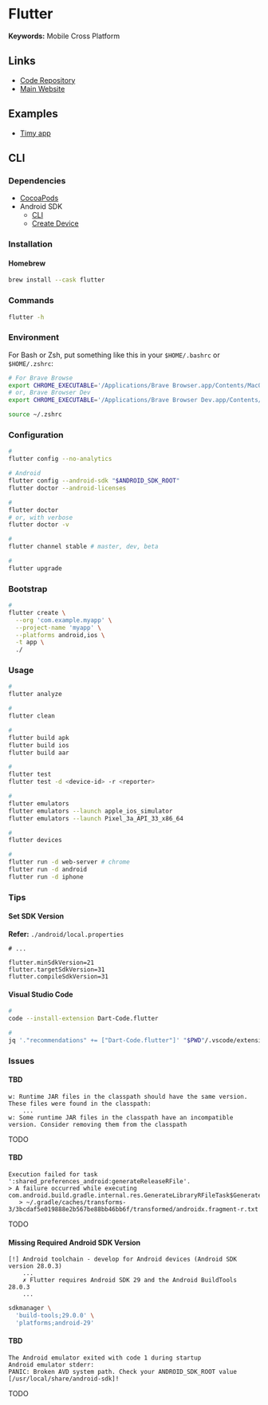 # Flutter

<!--
https://app.pluralsight.com/library/courses/flutter-getting-started/table-of-contents
https://app.pluralsight.com/library/courses/flutter-big-picture/table-of-contents
https://app.pluralsight.com/library/courses/creating-layouts-flutter/table-of-contents
https://app.pluralsight.com/library/courses/creating-connected-app-flutter/table-of-contents
https://app.pluralsight.com/library/courses/flutter-creating-localized-apps/table-of-contents
https://app.pluralsight.com/library/courses/codemash-session-74/table-of-contents
https://app.pluralsight.com/library/courses/droidcon-nyc-session-46/table-of-contents
https://app.pluralsight.com/library/courses/managing-state-flutter/table-of-contents
https://app.pluralsight.com/library/courses/droidcon-sf-session-77/table-of-contents
https://app.pluralsight.com/library/courses/persisting-data-locally-flutter/table-of-contents
https://app.pluralsight.com/library/courses/droidcon-sf-session-66/table-of-contents
https://app.pluralsight.com/library/courses/droidcon-sf-session-28/table-of-contents

https://linkedin.com/learning/flutter-part-01-introduction/what-is-flutter

https://github.com/fikretsengul/flutter_advanced_boilerplate
-->

**Keywords:** Mobile Cross Platform

## Links

- [Code Repository](https://github.com/flutter/flutter)
- [Main Website](https://flutter.dev)

## Examples

- [Timy app](https://github.com/janoodleFTW/timy-messenger)

## CLI

### Dependencies

- [CocoaPods](/cocoapods.md)
- Android SDK
  - [CLI](/android/sdk/README.md#cli)
  - [Create Device](/android/sdk/README.md#create-device)

### Installation

#### Homebrew

```sh
brew install --cask flutter
```

<!-- ### Environment

#### Homebrew

For Bash or Zsh, put something like this in your `$HOME/.bashrc` or `$HOME/.zshrc`:

```sh
# Flutter
export PATH="/usr/local/opt/flutter/bin:$PATH"
```

```sh
sudo su - "$USER"
``` -->

### Commands

```sh
flutter -h
```

### Environment

For Bash or Zsh, put something like this in your `$HOME/.bashrc` or `$HOME/.zshrc`:

```sh
# For Brave Browse
export CHROME_EXECUTABLE='/Applications/Brave Browser.app/Contents/MacOS/Brave Browser'
# or, Brave Browser Dev
export CHROME_EXECUTABLE='/Applications/Brave Browser Dev.app/Contents/MacOS/Brave Browser Dev'
```

```sh
source ~/.zshrc
```

### Configuration

```sh
#
flutter config --no-analytics

# Android
flutter config --android-sdk "$ANDROID_SDK_ROOT"
flutter doctor --android-licenses

#
flutter doctor
# or, with verbose
flutter doctor -v

#
flutter channel stable # master, dev, beta

#
flutter upgrade
```

<!--
#
flutter downgrade
-->

### Bootstrap

```sh
#
flutter create \
  --org 'com.example.myapp' \
  --project-name 'myapp' \
  --platforms android,ios \
  -t app \
  ./
```

### Usage

```sh
#
flutter analyze

#
flutter clean

#
flutter build apk
flutter build ios
flutter build aar

#
flutter test
flutter test -d <device-id> -r <reporter>

#
flutter emulators
flutter emulators --launch apple_ios_simulator
flutter emulators --launch Pixel_3a_API_33_x86_64

#
flutter devices

#
flutter run -d web-server # chrome
flutter run -d android
flutter run -d iphone
```

### Tips

#### Set SDK Version

<!--
https://github.com/flutter/flutter/issues/115904
https://github.com/flutter/flutter/issues/95533#issuecomment-1051489232
-->

**Refer:** `./android/local.properties`

```properties
# ...

flutter.minSdkVersion=21
flutter.targetSdkVersion=31
flutter.compileSdkVersion=31
```

#### Visual Studio Code

```sh
#
code --install-extension Dart-Code.flutter

#
jq '."recommendations" += ["Dart-Code.flutter"]' "$PWD"/.vscode/extensions.json | sponge "$PWD"/.vscode/extensions.json
```

### Issues

#### TBD

```log
w: Runtime JAR files in the classpath should have the same version. These files were found in the classpath:
    ...
w: Some runtime JAR files in the classpath have an incompatible version. Consider removing them from the classpath
```

TODO

<!-- ```sh
#
rm -fR ~/.gradle/caches

#
flutter clean

#
( cd android && ./gradlew clean )
``` -->

#### TBD

```log
Execution failed for task ':shared_preferences_android:generateReleaseRFile'.
> A failure occurred while executing com.android.build.gradle.internal.res.GenerateLibraryRFileTask$GenerateLibRFileRunnable
   > ~/.gradle/caches/transforms-3/3bcdaf5e019888e2b567be88bb46bb6f/transformed/androidx.fragment-r.txt
```

TODO

#### Missing Required Android SDK Version

```log
[!] Android toolchain - develop for Android devices (Android SDK version 28.0.3)
    ...
    ✗ Flutter requires Android SDK 29 and the Android BuildTools 28.0.3
    ...
```

```sh
sdkmanager \
  'build-tools;29.0.0' \
  'platforms;android-29'
```

#### TBD

```log
The Android emulator exited with code 1 during startup
Android emulator stderr:
PANIC: Broken AVD system path. Check your ANDROID_SDK_ROOT value [/usr/local/share/android-sdk]!
```

TODO
